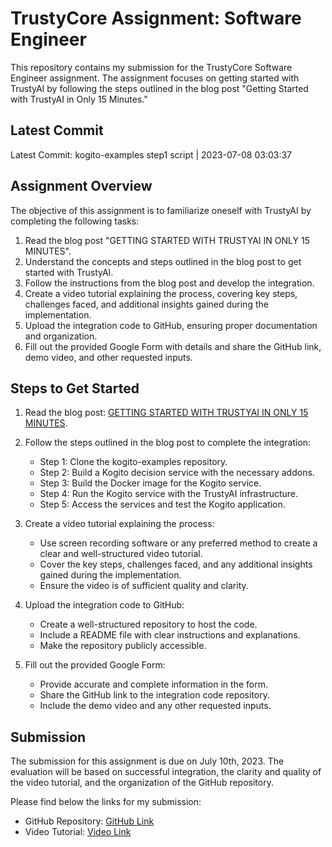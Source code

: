 # TrustyCore Assignment: Software Engineer

This repository contains my submission for the TrustyCore Software Engineer assignment. The assignment focuses on getting started with TrustyAI by following the steps outlined in the blog post "Getting Started with TrustyAI in Only 15 Minutes."

## Latest Commit

Latest Commit: kogito-examples step1 script | 2023-07-08 03:03:37 

## Assignment Overview

The objective of this assignment is to familiarize oneself with TrustyAI by completing the following tasks:

1. Read the blog post "GETTING STARTED WITH TRUSTYAI IN ONLY 15 MINUTES".
2. Understand the concepts and steps outlined in the blog post to get started with TrustyAI.
3. Follow the instructions from the blog post and develop the integration.
4. Create a video tutorial explaining the process, covering key steps, challenges faced, and additional insights gained during the implementation.
5. Upload the integration code to GitHub, ensuring proper documentation and organization.
6. Fill out the provided Google Form with details and share the GitHub link, demo video, and other requested inputs.

## Steps to Get Started

1. Read the blog post: [GETTING STARTED WITH TRUSTYAI IN ONLY 15 MINUTES](https://blog.kie.org/2021/05/getting-started-with-trustyai-in-only-15-minutes.html).

2. Follow the steps outlined in the blog post to complete the integration:

   - Step 1: Clone the kogito-examples repository.
   - Step 2: Build a Kogito decision service with the necessary addons.
   - Step 3: Build the Docker image for the Kogito service.
   - Step 4: Run the Kogito service with the TrustyAI infrastructure.
   - Step 5: Access the services and test the Kogito application.

3. Create a video tutorial explaining the process:

   - Use screen recording software or any preferred method to create a clear and well-structured video tutorial.
   - Cover the key steps, challenges faced, and any additional insights gained during the implementation.
   - Ensure the video is of sufficient quality and clarity.

4. Upload the integration code to GitHub:

   - Create a well-structured repository to host the code.
   - Include a README file with clear instructions and explanations.
   - Make the repository publicly accessible.

5. Fill out the provided Google Form:

   - Provide accurate and complete information in the form.
   - Share the GitHub link to the integration code repository.
   - Include the demo video and any other requested inputs.

## Submission

The submission for this assignment is due on July 10th, 2023. The evaluation will be based on successful integration, the clarity and quality of the video tutorial, and the organization of the GitHub repository.

Please find below the links for my submission:

- GitHub Repository: [GitHub Link](https://github.com/aryansingh920/trusty-core.git)
- Video Tutorial: [Video Link](add-your-video-link-here)
